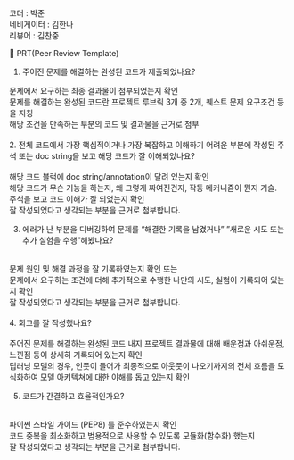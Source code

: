 코더 : 박준<br>
네비게이터 : 김한나<br>
리뷰어 : 김찬중<br>


🔑 PRT(Peer Review Template)<br>

 1. 주어진 문제를 해결하는 완성된 코드가 제출되었나요?<br>

문제에서 요구하는 최종 결과물이 첨부되었는지 확인<br>
문제를 해결하는 완성된 코드란 프로젝트 루브릭 3개 중 2개, 퀘스트 문제 요구조건 등을 지칭<br>
해당 조건을 만족하는 부분의 코드 및 결과물을 근거로 첨부<br>
<br>
 2. 전체 코드에서 가장 핵심적이거나 가장 복잡하고 이해하기 어려운 부분에 작성된 주석 또는 doc string을 보고 해당 코드가 잘 이해되었나요?<br>
<br>
해당 코드 블럭에 doc string/annotation이 달려 있는지 확인<br>
해당 코드가 무슨 기능을 하는지, 왜 그렇게 짜여진건지, 작동 메커니즘이 뭔지 기술.<br>
주석을 보고 코드 이해가 잘 되었는지 확인<br>
잘 작성되었다고 생각되는 부분을 근거로 첨부합니다.<br>


 3. 에러가 난 부분을 디버깅하여 문제를 “해결한 기록을 남겼거나” ”새로운 시도 또는 추가 실험을 수행”해봤나요?<br>
<br>
문제 원인 및 해결 과정을 잘 기록하였는지 확인 또는<br>
문제에서 요구하는 조건에 더해 추가적으로 수행한 나만의 시도, 실험이 기록되어 있는지 확인<br>
잘 작성되었다고 생각되는 부분을 근거로 첨부합니다.<br>

<br>
 4. 회고를 잘 작성했나요?<br>
<br>
주어진 문제를 해결하는 완성된 코드 내지 프로젝트 결과물에 대해 배운점과 아쉬운점, 느낀점 등이 상세히 기록되어 있는지 확인<br>
딥러닝 모델의 경우, 인풋이 들어가 최종적으로 아웃풋이 나오기까지의 전체 흐름을 도식화하여 모델 아키텍쳐에 대한 이해를 돕고 있는지 확인<br>

 5. 코드가 간결하고 효율적인가요?<br>
<br>
파이썬 스타일 가이드 (PEP8) 를 준수하였는지 확인<br>
코드 중복을 최소화하고 범용적으로 사용할 수 있도록 모듈화(함수화) 했는지<br>
잘 작성되었다고 생각되는 부분을 근거로 첨부합니다.<br>
